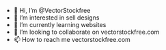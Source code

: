 - 👋 Hi, I’m @VectorStockfree
- 👀 I’m interested in sell designs
- 🌱 I’m currently learning websites
- 💞️ I’m looking to collaborate on vectorstockfree.com
- 📫 How to reach me vectorstockfree.com

<!---
VectorStockfree/VectorStockfree is a ✨ special ✨ repository because its `README.md` (this file) appears on your GitHub profile.
You can click the Preview link to take a look at your changes.
--->
